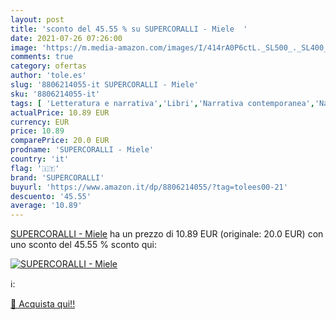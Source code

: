 ```yaml
---
layout: post
title: 'sconto del 45.55 % su SUPERCORALLI - Miele  '
date: 2021-07-26 07:26:00
image: 'https://m.media-amazon.com/images/I/414rA0P6ctL._SL500_._SL400_.jpg'
comments: true
category: ofertas
author: 'tole.es'
slug: '8806214055-it SUPERCORALLI - Miele'
sku: '8806214055-it'
tags: [ 'Letteratura e narrativa','Libri','Narrativa contemporanea','Narrativa letteraria','supercoralli', ]
actualPrice: 10.89 EUR
currency: EUR
price: 10.89
comparePrice: 20.0 EUR
prodname: 'SUPERCORALLI - Miele'
country: 'it'
flag: '🇮🇹'
brand: 'SUPERCORALLI'
buyurl: 'https://www.amazon.it/dp/8806214055/?tag=tolees00-21'
descuento: '45.55'
average: '10.89'
---
```


[SUPERCORALLI - Miele](https://www.amazon.it/dp/8806214055/?tag=tolees00-21) ha un prezzo di 10.89 EUR (originale: 20.0 EUR) con uno sconto del 45.55 % sconto qui:

[![SUPERCORALLI - Miele](https://m.media-amazon.com/images/I/414rA0P6ctL._SL500_._SL400_.jpg)](https://www.amazon.it/dp/8806214055/?tag=tolees00-21)

ℹ️:


[🛒 Acquista qui!!](https://www.amazon.it/dp/8806214055/?tag=tolees00-21)

